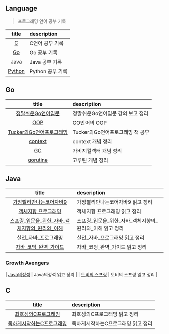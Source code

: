 ## Language
> 프로그래밍 언어 공부 기록

|           title           | description  |
|:-------------------------:|:-------------|
|      [C](./C)      | C언어 공부 기록    |
| [Go](./Go) | Go 공부 기록 |
|   [Java](./Java)   | Java 공부 기록   |
| [Python](./Python) | Python 공부 기록 |

## Go
|           title           | description  |
|:-------------------------:|:-------------|
| [정말쉬운Go언어입문](./Go/정말쉬운Go언어입문/) | 정말쉬운Go언어입문 강의 보고 정리 |
|   [OOP](./GO/OOP/)   | GO언어의 OOP |
|   [Tucker의Go언어프로그래밍](./GO/Tucker의Go언어프로그래밍/)   | Tucker의Go언어프로그래밍 책 공부 |
| [context](./Go/context.md) | context 개념 정리 |
| [GC](./Go/GC.md) | 가비지컬렉터 개념 정리 |
| [gorutine](./Go/gorutine.md) | 고루틴 개념 정리 |

## Java

|           title           | description  |
|:-------------------------:|:-------------|
| [가장빨리만나는코어자바9](./Java/가장빨리만나는코어자바9/) | 가장빨리만나는코어자바9 읽고 정리 |
| [객체지향 프로그래밍](./Java/객체지향_프로그래밍/) | 객체지향 프로그래밍 읽고 정리 |
| [스프링_입문을_위한_자바_객체지향의_원리와_이해](./Java/스프링_입문을_위한_자바_객체지향의_원리와_이해/) | 스프링_입문을_위한_자바_객체지향의_원리와_이해 읽고 정리 |
| [실전_자바_프로그래밍](./Java/실전_자바_프로그래밍/) | 실전_자바_프로그래밍 읽고 정리 |
| [자바_코딩_완벽_가이드](./Java/자바_코딩_완벽_가이드/) | 자바_코딩_완벽_가이드 읽고 정리 |

### Growth Avengers
| [Java의정석](https://github.com/growth-avengers/java-jungsuk/tree/main/dayoung) | Java의정석 읽고 정리 |
| [토비의 스프링](https://github.com/growth-avengers/toby-spring) | 토비의 스프링 읽고 정리 |


## C
|           title           | description  |
|:-------------------------:|:-------------|
| [최호성의C프로그래밍](./C/최호성의C프로그래밍/) | 최호성의C프로그래밍 읽고 정리 |
| [독하게시작하는C프로그래밍](./C/독하게시작하는C프로그래밍/) | 독하게시작하는C프로그래밍 읽고 정리 |